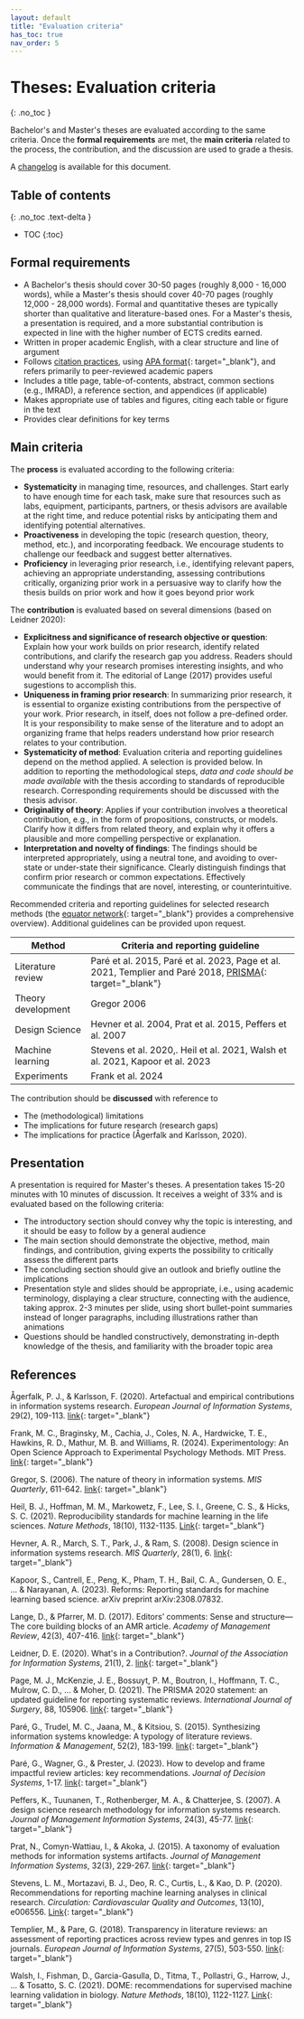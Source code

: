 ```yaml
---
layout: default
title: "Evaluation criteria"
has_toc: true
nav_order: 5
---
```


# Theses: Evaluation criteria
{: .no_toc }

Bachelor's and Master's theses are evaluated according to the same criteria.
Once the **formal requirements** are met, the **main criteria** related to the process, the contribution, and the discussion are used to grade a thesis.

A [changelog](https://github.com/digital-work-lab/handbook/commits/main/docs/30-teaching/30_processes/30.40.theses_criteria.md) is available for this document.

## Table of contents
{: .no_toc .text-delta }

- TOC
{:toc}

## Formal requirements

- A Bachelor's thesis should cover 30-50 pages (roughly 8,000 - 16,000 words), while a Master's thesis should cover 40-70 pages (roughly 12,000 - 28,000 words).
Formal and quantitative theses are typically shorter than qualitative and literature-based ones.
For a Master's thesis, a presentation is required, and a more substantial contribution is expected in line with the higher number of ECTS credits earned.
- Written in proper academic English, with a clear structure and line of argument
- Follows [citation practices](../../20-research/20_processes/20.29.writing.html), using [APA format](https://apastyle.apa.org/style-grammar-guidelines/references/examples){: target="_blank"}, and refers primarily to peer-reviewed academic papers
- Includes a title page, table-of-contents, abstract, common sections (e.g., IMRAD), a reference section, and appendices (if applicable)
- Makes appropriate use of tables and figures, citing each table or figure in the text
- Provides clear definitions for key terms

## Main criteria

The **process** is evaluated according to the following criteria:

- **Systematicity** in managing time, resources, and challenges. Start early to have enough time for each task, make sure that resources such as labs, equipment, participants, partners, or thesis advisors are available at the right time, and reduce potential risks by anticipating them and identifying potential alternatives.
- **Proactiveness** in developing the topic (research question, theory, method, etc.), and incorporating feedback. We encourage students to challenge our feedback and suggest better alternatives.
- **Proficiency** in leveraging prior research, i.e., identifying relevant papers, achieving an appropriate understanding, assessing contributions critically, organizing prior work in a persuasive way to clarify how the thesis builds on prior work and how it goes beyond prior work

The **contribution** is evaluated based on several dimensions (based on Leidner 2020):

- **Explicitness and significance of research objective or question**: Explain how your work builds on prior research, identify related contributions, and clarify the research gap you address. Readers should understand why your research promises interesting insights, and who would benefit from it. The editorial of Lange (2017) provides useful sugestions to accomplish this.
- **Uniqueness in framing prior research**: In summarizing prior research, it is essential to organize existing contributions from the perspective of your work. Prior research, in itself, does not follow a pre-defined order. It is your responsibility to make sense of the literature and to adopt an organizing frame that helps readers understand how prior research relates to your contribution.
- **Systematicity of method**: Evaluation criteria and reporting guidelines depend on the method applied. A selection is provided below. In addition to reporting the methodological steps, *data and code should be made available* with the thesis according to standards of reproducible research. Corresponding requirements should be discussed with the thesis advisor.
- **Originality of theory**: Applies if your contribution involves a theoretical contribution, e.g., in the form of propositions, constructs, or models. Clarify how it differs from related theory, and explain why it offers a plausible and more compelling perspective or explanation.
- **Interpretation and novelty of findings**: The findings should be interpreted appropriately, using a neutral tone, and avoiding to over-state or under-state their significance. Clearly distinguish findings that confirm prior research or common expectations. Effectively communicate the findings that are novel, interesting, or counterintuitive.

Recommended criteria and reporting guidelines for selected research methods (the [equator network](https://www.equator-network.org/){: target="_blank"} provides a comprehensive overview).
Additional guidelines can be provided upon request.

| Method             | Criteria and reporting guideline                                                                                                       |
|--------------------|----------------------------------------------------------------------------------------------------------------------------------------|
| Literature review  | Paré et al. 2015, Paré et al. 2023, Page et al. 2021, Templier and Paré 2018, [PRISMA](https://estech.shinyapps.io/prisma_flowdiagram/){: target="_blank"} |
| Theory development | Gregor 2006                                                                                                                             |
| Design Science     | Hevner et al. 2004, Prat et al. 2015,  Peffers et al. 2007                                                                              |
| Machine learning   | Stevens et al. 2020,. Heil et al. 2021, Walsh et al. 2021, Kapoor et al. 2023                                                           |
| Experiments        | Frank et al. 2024                                                                                                                       |

<!--
- Experiments (TODO)
- Surveys (TODO)

TBD: methodological coherence/fit?

Weights: We apply flexible weights because the topic of a thesis may limit the degree to which students contributions can excell in any of the contribution dimensions.
-->

The contribution should be **discussed** with reference to

- The (methodological) limitations
- The implications for future research (research gaps)
- The implications for practice (Ågerfalk and Karlsson, 2020).

## Presentation

A presentation is required for Master's theses. A presentation takes 15-20 minutes with 10 minutes of discussion. It receives a weight of 33% and is evaluated based on the following criteria:

- The introductory section should convey why the topic is interesting, and it should be easy to follow by a general audience
- The main section should demonstrate the objective, method, main findings, and contribution, giving experts the possibility to critically assess the different parts
- The concluding section should give an outlook and briefly outline the implications
- Presentation style and slides should be appropriate, i.e., using academic terminology, displaying a clear structure, connecting with the audience, taking approx. 2-3 minutes per slide, using short bullet-point summaries instead of longer paragraphs, including illustrations rather than animations
- Questions should be handled constructively, demonstrating in-depth knowledge of the thesis, and familiarity with the broader topic area 

<!-- 
https://www.uni-bamberg.de/fileadmin/psi/30-teaching/lehre-poster/2023-01-23-Poster-Rubric.jpg
https://www.dmm.bwl.uni-muenchen.de/download/info/dmm_formalia_2022_de.docx
-->

## References

Ågerfalk, P. J., & Karlsson, F. (2020). Artefactual and empirical contributions in information systems research. *European Journal of Information Systems*, 29(2), 109-113. [link](https://www.tandfonline.com/doi/full/10.1080/0960085X.2020.1743051){: target="_blank"}

Frank, M. C., Braginsky, M., Cachia, J., Coles, N. A., Hardwicke, T. E., Hawkins, R. D., Mathur, M. B. and Williams, R. (2024). Experimentology: An Open Science Approach to Experimental Psychology Methods. MIT Press. [link](https://experimentology.io/){: target="_blank"}

Gregor, S. (2006). The nature of theory in information systems. *MIS Quarterly*, 611-642. [link](https://www.jstor.org/stable/25148742?casa_token=CSQ3STXqXW4AAAAA:2njIJ54TQL4NAtW49XTg8xcrQ2Bl-rufWyHmhv5ws29ZubAj9wrY9_4XPSnx1gDe06os15hw4LFJ1IVY6A-qIFCobN6WWyr4pYqbfYdMsPCsHoUTJMFp){: target="_blank"}

Heil, B. J., Hoffman, M. M., Markowetz, F., Lee, S. I., Greene, C. S., & Hicks, S. C. (2021). Reproducibility standards for machine learning in the life sciences. *Nature Methods*, 18(10), 1132-1135. [Link](https://www.nature.com/articles/s41592-021-01256-7){: target="_blank"}

Hevner, A. R., March, S. T., Park, J., & Ram, S. (2008). Design science in information systems research. *MIS Quarterly*, 28(1), 6. [link](https://aisel.aisnet.org/misq/vol28/iss1/6/){: target="_blank"}

Kapoor, S., Cantrell, E., Peng, K., Pham, T. H., Bail, C. A., Gundersen, O. E., ... & Narayanan, A. (2023). Reforms: Reporting standards for machine learning based science. arXiv preprint arXiv:2308.07832.

Lange, D., & Pfarrer, M. D. (2017). Editors’ comments: Sense and structure—The core building blocks of an AMR article. *Academy of Management Review*, 42(3), 407-416. [link](https://journals.aom.org/doi/full/10.5465/amr.2016.0225){: target="_blank"}

Leidner, D. E. (2020). What's in a Contribution?. *Journal of the Association for Information Systems*, 21(1), 2. [link](https://aisel.aisnet.org/cgi/viewcontent.cgi?article=1928&context=jais){: target="_blank"}

Page, M. J., McKenzie, J. E., Bossuyt, P. M., Boutron, I., Hoffmann, T. C., Mulrow, C. D., ... & Moher, D. (2021). The PRISMA 2020 statement: an updated guideline for reporting systematic reviews. *International Journal of Surgery*, 88, 105906. [link](https://www.sciencedirect.com/science/article/pii/S1743919121000406){: target="_blank"}

Paré, G., Trudel, M. C., Jaana, M., & Kitsiou, S. (2015). Synthesizing information systems knowledge: A typology of literature reviews. *Information & Management*, 52(2), 183-199. [link](https://www.sciencedirect.com/science/article/pii/S0378720614001116){: target="_blank"}

Paré, G., Wagner, G., & Prester, J. (2023). How to develop and frame impactful review articles: key recommendations. *Journal of Decision Systems*, 1-17. [link](https://www.tandfonline.com/doi/pdf/10.1080/12460125.2023.2197701){: target="_blank"}

Peffers, K., Tuunanen, T., Rothenberger, M. A., & Chatterjee, S. (2007). A design science research methodology for information systems research. *Journal of Management Information Systems*, 24(3), 45-77. [link](https://www.tandfonline.com/doi/abs/10.2753/MIS0742-1222240302){: target="_blank"}

Prat, N., Comyn-Wattiau, I., & Akoka, J. (2015). A taxonomy of evaluation methods for information systems artifacts. *Journal of Management Information Systems*, 32(3), 229-267. [link](https://www.tandfonline.com/doi/abs/10.1080/07421222.2015.1099390){: target="_blank"}

Stevens, L. M., Mortazavi, B. J., Deo, R. C., Curtis, L., & Kao, D. P. (2020). Recommendations for reporting machine learning analyses in clinical research. *Circulation: Cardiovascular Quality and Outcomes*, 13(10), e006556. [Link](https://www.ahajournals.org/doi/full/10.1161/CIRCOUTCOMES.120.006556){: target="_blank"}

Templier, M., & Pare, G. (2018). Transparency in literature reviews: an assessment of reporting practices across review types and genres in top IS journals. *European Journal of Information Systems*, 27(5), 503-550. [link](https://www.tandfonline.com/doi/abs/10.1080/0960085X.2017.1398880?casa_token=1V3qftILSxQAAAAA:PuOFx6KxaynRQDZ1Yr07MSzZ_RPNOZiNjHB1zsyq9235rbX5QYv_Vb3NdKQVteywDw53oZ3CwuC9eQ){: target="_blank"}

Walsh, I., Fishman, D., Garcia-Gasulla, D., Titma, T., Pollastri, G., Harrow, J., ... & Tosatto, S. C. (2021). DOME: recommendations for supervised machine learning validation in biology. *Nature Methods*, 18(10), 1122-1127. [Link](https://www.nature.com/articles/s41592-021-01205-4){: target="_blank"}
